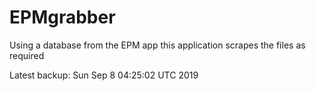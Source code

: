 # EPMgrabber
Using a database from the EPM app this application scrapes the files as required


Latest backup: Sun Sep 8 04:25:02 UTC 2019
